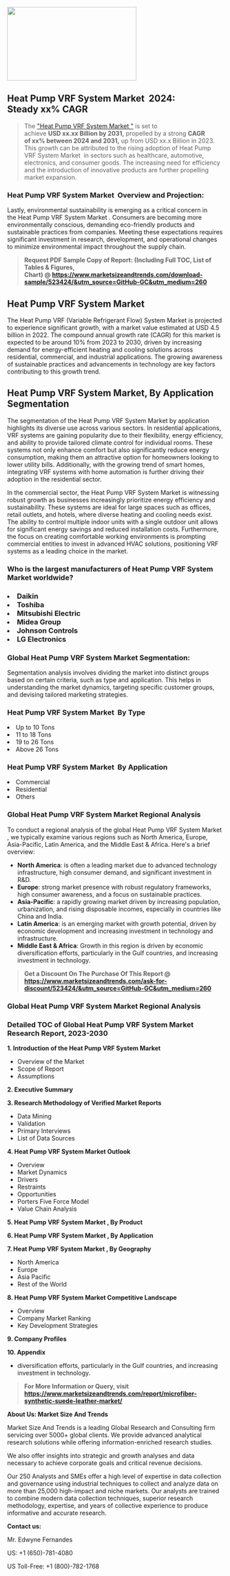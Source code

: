 <p><img class="alignnone size-medium wp-image-20088" src="https://ffe5etoiles.com/wp-content/uploads/2024/12/MST1-300x171.png" alt="" width="300" height="171" /></p><h2 id="ember46" class="ember-view reader-text-block__heading-2">Heat Pump VRF System Market &nbsp;2024: Steady&nbsp;xx% CAGR</h2><blockquote id="ember47" class="ember-view reader-text-block__blockquote">The&nbsp;<a class="app-aware-link " href="https://www.marketsizeandtrends.com/download-sample/523424/&utm_source=GitHub-GC&utm_medium=260" target="_blank" data-test-app-aware-link="">"Heat Pump VRF System Market "</a>&nbsp;is set to achieve&nbsp;<strong>USD&nbsp;xx.xx&nbsp;Billion by 2031,</strong>&nbsp;propelled by a strong&nbsp;<strong>CAGR of&nbsp;xx% between 2024 and 2031,</strong>&nbsp;up from USD xx.x Billion in 2023. This growth can be attributed to the rising adoption of&nbsp;Heat Pump VRF System Market &nbsp;in sectors such as healthcare, automotive, electronics, and consumer goods. The increasing need for efficiency and the introduction of innovative products are further propelling market expansion.</blockquote><h3 id="ember48" class="ember-view reader-text-block__heading-3">Heat Pump VRF System Market &nbsp;Overview and Projection:</h3><p id="ember49" class="ember-view reader-text-block__paragraph">Lastly, environmental sustainability is emerging as a critical concern in the&nbsp;Heat Pump VRF System Market . Consumers are becoming more environmentally conscious, demanding eco-friendly products and sustainable practices from companies. Meeting these expectations requires significant investment in research, development, and operational changes to minimize environmental impact throughout the supply chain.</p><blockquote id="ember50" class="ember-view reader-text-block__blockquote"><strong>Request PDF Sample Copy of Report: (Including Full TOC, List of Tables &amp; Figures, Chart)&nbsp;@&nbsp;<strong><a href="https://www.marketsizeandtrends.com/download-sample/523424/&utm_source=GitHub-GC&utm_medium=260" target="_blank">https://www.marketsizeandtrends.com/download-sample/523424/&utm_source=GitHub-GC&utm_medium=260</a></strong></strong></blockquote><h3 class=""> <h2>Heat Pump VRF System Market</h2><p>The Heat Pump VRF (Variable Refrigerant Flow) System Market is projected to experience significant growth, with a market value estimated at USD 4.5 billion in 2022. The compound annual growth rate (CAGR) for this market is expected to be around 10% from 2023 to 2030, driven by increasing demand for energy-efficient heating and cooling solutions across residential, commercial, and industrial applications. The growing awareness of sustainable practices and advancements in technology are key factors contributing to this growth trend.</p><h2>Heat Pump VRF System Market, By Application Segmentation</h2><p>The segmentation of the Heat Pump VRF System Market by application highlights its diverse use across various sectors. In residential applications, VRF systems are gaining popularity due to their flexibility, energy efficiency, and ability to provide tailored climate control for individual rooms. These systems not only enhance comfort but also significantly reduce energy consumption, making them an attractive option for homeowners looking to lower utility bills. Additionally, with the growing trend of smart homes, integrating VRF systems with home automation is further driving their adoption in the residential sector.</p><p>In the commercial sector, the Heat Pump VRF System Market is witnessing robust growth as businesses increasingly prioritize energy efficiency and sustainability. These systems are ideal for large spaces such as offices, retail outlets, and hotels, where diverse heating and cooling needs exist. The ability to control multiple indoor units with a single outdoor unit allows for significant energy savings and reduced installation costs. Furthermore, the focus on creating comfortable working environments is prompting commercial entities to invest in advanced HVAC solutions, positioning VRF systems as a leading choice in the market.</p></h3><h3 id="" class="">Who is the largest manufacturers of&nbsp;Heat Pump VRF System Market worldwide?</h3><h3 class=""></Li><Li>Daikin</Li><Li> Toshiba</Li><Li> Mitsubishi Electric</Li><Li> Midea Group</Li><Li> Johnson Controls</Li><Li> LG Electronics</h3><h3 id="ember53" class="ember-view reader-text-block__heading-3">Global&nbsp;Heat Pump VRF System Market Segmentation:</h3><p id="ember54" class="ember-view reader-text-block__paragraph">Segmentation analysis involves dividing the market into distinct groups based on certain criteria, such as type and application. This helps in understanding the market dynamics, targeting specific customer groups, and devising tailored marketing strategies.</p><h3 id="" class="">Heat Pump VRF System Market &nbsp;By Type</h3><p></Li><Li>Up to 10 Tons</Li><Li> 11 to 18 Tons</Li><Li> 19 to 26 Tons</Li><Li> Above 26 Tons</p><h3 id="" class="">Heat Pump VRF System Market &nbsp;By Application</h3><p class=""></Li><Li>Commercial</Li><Li> Residential</Li><Li> Others</p><h3 id="ember62" class="ember-view reader-text-block__heading-3">Global Heat Pump VRF System Market Regional Analysis</h3><p id="ember63" class="ember-view reader-text-block__paragraph">To conduct a regional analysis of the global Heat Pump VRF System Market , we typically examine various regions such as North America, Europe, Asia-Pacific, Latin America, and the Middle East &amp; Africa. Here's a brief overview:</p><ul><li><strong>North America</strong>: is often a leading market due to advanced technology infrastructure, high consumer demand, and significant investment in R&amp;D.</li><li><strong>Europe</strong>: strong market presence with robust regulatory frameworks, high consumer awareness, and a focus on sustainable practices.</li><li><strong>Asia-Pacific</strong>: a rapidly growing market driven by increasing population, urbanization, and rising disposable incomes, especially in countries like China and India.</li><li><strong>Latin America</strong>: is an emerging market with growth potential, driven by economic development and increasing investment in technology and infrastructure.</li><li><strong>Middle East &amp; Africa</strong>: Growth in this region is driven by economic diversification efforts, particularly in the Gulf countries, and increasing investment in technology.</li></ul><blockquote id="ember61" class="ember-view reader-text-block__blockquote"><strong>Get a Discount On The Purchase Of This Report @ <strong><a href="https://html-cleaner.com/" target="">https://www.marketsizeandtrends.com/ask-for-discount/523424/&utm_source=GitHub-GC&utm_medium=260</a></strong></strong></blockquote><h3 id="ember62" class="ember-view reader-text-block__heading-3">Global Heat Pump VRF System Market Regional Analysis</h3><h3 id="" class="">Detailed TOC of Global Heat Pump VRF System Market Research Report, 2023-2030</h3><p id="" class=""><strong>1. Introduction of the Heat Pump VRF System Market </strong></p><ul><li>Overview of the Market</li><li>Scope of Report</li><li>Assumptions</li></ul><p id="" class=""><strong>2. Executive Summary</strong></p><p id="" class=""><strong>3. Research Methodology of Verified Market Reports</strong></p><ul><li>Data Mining</li><li>Validation</li><li>Primary Interviews</li><li>List of Data Sources</li></ul><p id="" class=""><strong>4. Heat Pump VRF System Market Outlook</strong></p><ul><li>Overview</li><li>Market Dynamics</li><li>Drivers</li><li>Restraints</li><li>Opportunities</li><li>Porters Five Force Model</li><li>Value Chain Analysis</li></ul><p id="" class=""><strong>5. Heat Pump VRF System Market , By Product</strong></p><p id="" class=""><strong>6. Heat Pump VRF System Market , By Application</strong></p><p id="" class=""><strong>7. Heat Pump VRF System Market , By Geography</strong></p><ul><li>North America</li><li>Europe</li><li>Asia Pacific</li><li>Rest of the World</li></ul><p id="" class=""><strong>8. Heat Pump VRF System Market Competitive Landscape</strong></p><ul><li>Overview</li><li>Company Market Ranking</li><li>Key Development Strategies</li></ul><p id="" class=""><strong>9. Company Profiles</strong></p><p id="" class=""><strong>10. Appendix</strong></p><ul><li>diversification efforts, particularly in the Gulf countries, and increasing investment in technology.</li></ul><blockquote id="ember65" class="ember-view reader-text-block__blockquote"><strong>For More Information or Query, visit <strong><strong><a href="https://html-cleaner.com/" target="">https://www.marketsizeandtrends.com/report/microfiber-synthetic-suede-leather-market/</a></strong></strong></strong></blockquote><p id="" class=""><strong>About Us: Market Size And Trends</strong></p><p id="" class="">Market Size And Trends is a leading Global Research and Consulting firm servicing over 5000+ global clients. We provide advanced analytical research solutions while offering information-enriched research studies.</p><p id="" class="">We also offer insights into strategic and growth analyses and data necessary to achieve corporate goals and critical revenue decisions.</p><p id="" class="">Our 250 Analysts and SMEs offer a high level of expertise in data collection and governance using industrial techniques to collect and analyze data on more than 25,000 high-impact and niche markets. Our analysts are trained to combine modern data collection techniques, superior research methodology, expertise, and years of collective experience to produce informative and accurate research.</p><p id="" class=""><strong>Contact us:</strong></p><p id="" class="">Mr. Edwyne Fernandes</p><p id="" class="">US: +1 (650)-781-4080</p><p id="" class="">US Toll-Free: +1 (800)-782-1768</p>
